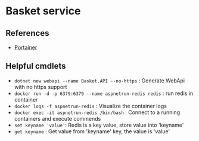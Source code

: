 # Basket service

## References
- [Portainer](https://portainer.readthedocs.io/en/stable/deployment.html) 

## Helpful cmdlets
- `dotnet new webapi --name Basket.API --no-https` : Generate WebApi with no https support
- `docker run -d -p 6379:6379 --name aspnetrun-redis redis` : run redis in container
- `docker logs -f aspnetrun-redis` : Visualize the container logs
- `docker exec -it aspnetrun-redis /bin/bash` : Connect to a running containers and execute commends
- `set keyname 'value'`: Redis is a key value, store value into 'keyname'
- `get keyname` : Get value from 'keyname' key, the value is 'value'